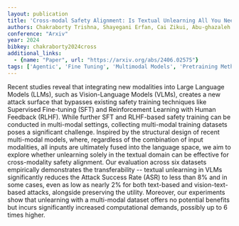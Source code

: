 ```yaml
---
layout: publication
title: 'Cross-modal Safety Alignment: Is Textual Unlearning All You Need?'
authors: Chakraborty Trishna, Shayegani Erfan, Cai Zikui, Abu-ghazaleh Nael, Asif M. Salman, Dong Yue, Roy-chowdhury Amit K., Song Chengyu
conference: "Arxiv"
year: 2024
bibkey: chakraborty2024cross
additional_links:
  - {name: "Paper", url: "https://arxiv.org/abs/2406.02575"}
tags: ['Agentic', 'Fine Tuning', 'Multimodal Models', 'Pretraining Methods', 'Reinforcement Learning', 'Responsible AI', 'Security', 'Training Techniques']
---
```

Recent studies reveal that integrating new modalities into Large Language
Models (LLMs), such as Vision-Language Models (VLMs), creates a new attack
surface that bypasses existing safety training techniques like Supervised
Fine-tuning (SFT) and Reinforcement Learning with Human Feedback (RLHF). While
further SFT and RLHF-based safety training can be conducted in multi-modal
settings, collecting multi-modal training datasets poses a significant
challenge. Inspired by the structural design of recent multi-modal models,
where, regardless of the combination of input modalities, all inputs are
ultimately fused into the language space, we aim to explore whether unlearning
solely in the textual domain can be effective for cross-modality safety
alignment. Our evaluation across six datasets empirically demonstrates the
transferability -- textual unlearning in VLMs significantly reduces the Attack
Success Rate (ASR) to less than 8% and in some cases, even as low as nearly
2% for both text-based and vision-text-based attacks, alongside preserving the
utility. Moreover, our experiments show that unlearning with a multi-modal
dataset offers no potential benefits but incurs significantly increased
computational demands, possibly up to 6 times higher.
